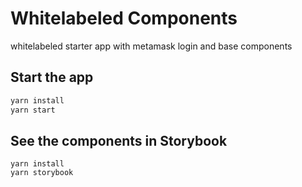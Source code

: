# Whitelabeled Components

whitelabeled starter app with metamask login and base components

## Start the app

```bash
yarn install
yarn start
```


## See the components in Storybook 

```
yarn install
yarn storybook
```
